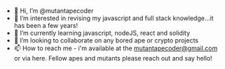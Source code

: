 - 👋 Hi, I’m @mutantapecoder
- 👀 I’m interested in revising my javascript and full stack knowledge...it has been a few years!
- 🌱 I’m currently learning javascript, nodeJS, react and solidity
- 💞️ I’m looking to collaborate on any bored ape or crypto projects
- 📫 How to reach me - i'm available at the mutantapecoder@gmail.com or via here. Fellow apes and mutants please reach out and say hello!

<!---
mutantapecoder/mutantapecoder is a ✨ special ✨ repository because its `README.md` (this file) appears on your GitHub profile.
You can click the Preview link to take a look at your changes.
--->
